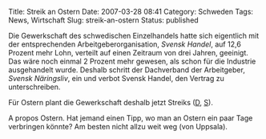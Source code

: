 Title: Streik an Ostern
Date: 2007-03-28 08:41
Category: Schweden
Tags: News, Wirtschaft
Slug: streik-an-ostern
Status: published

Die Gewerkschaft des schwedischen Einzelhandels hatte sich eigentlich
mit der entsprechenden Arbeitgeberorganisation, *Svensk Handel*, auf
12,6 Prozent mehr Lohn, verteilt auf einen Zeitraum von drei Jahren,
geeinigt. Das wäre noch einmal 2 Prozent mehr gewesen, als schon für die
Industrie ausgehandelt wurde. Deshalb schritt der Dachverband der
Arbeitgeber, *Svensk Näringsliv*, ein und verbot Svensk Handel, den
Vertrag zu unterschreiben.

Für Ostern plant die Gewerkschaft deshalb jetzt Streiks
([D](http://www.sr.se/cgi-bin/International/nyhetssidor/artikel.asp?ProgramID=2108&Nyheter=&format=1&artikel=1278803),
[S](http://www.sr.se/Ekot/artikel.asp?artikel=1277291)).

A propos Ostern. Hat jemand einen Tipp, wo man an Ostern ein paar Tage
verbringen könnte? Am besten nicht allzu weit weg (von Uppsala).

